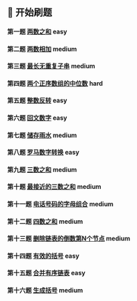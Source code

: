 ## 🚩 开始刷题
#### 第一题 [两数之和](/problem/array/Two-Sum) easy
#### 第二题 [两数相加](/problem/array/Add_Two_Numbers) medium
#### 第三题 [最长无重复子串](/problem/string/lswrc) medium
#### 第四题 [两个正序数组的中位数](/problem/array/Median-of-two-sorted-arrays) hard
#### 第五题 [整数反转](/problem/math/reverse_int) easy
#### 第六题 [回文数字](/problem/math/palindrome_num) easy
#### 第七题 [储存雨水](/problem/array/maxArea) medium
#### 第八题 [罗马数字转换](/problem/math/romanToInt) easy
#### 第九题 [三数之和](/problem/array/Three_Sum) medium
#### 第十题 [最接近的三数之和](/problem/array/Three_Sum_Closest) medium
#### 第十一题 [电话号码的字母组合](/problem/string/letterCombinations) medium
#### 第十二题 [四数之和](/problem/array/Four-Sum) medium
#### 第十三题 [删除链表的倒数第N个节点](/problem/linkedlist/NthFromEnd) medium
#### 第十四题 [有效的括号](/problem/stack/Valid-Parentheses) easy
#### 第十五题 [合并有序链表](/problem/linkedlist/MergeTwoLists) easy
#### 第十六题 [生成括号](/problem/string/generateParentheses) medium